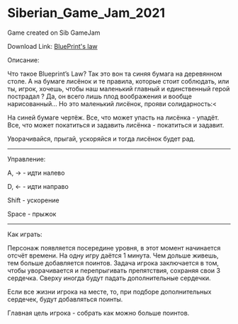 # Siberian_Game_Jam_2021
Game created on Sib GameJam

Download Link:
<a href="https://github.com/MrVester/Siberian_Game_Jam_2021/releases/tag/Blueprint's_Law" download="FILENAME">BluePrint's law</a>

Описание: 

Что такое Blueprint’s Law? Так это вон та синяя бумага на деревянном столе. А на бумаге лисёнок и те правила, которые стоит соблюдать, или ты, игрок, хочешь, чтобы наш маленький главный и единственный герой пострадал ? Да, он всего лишь плод воображения и вообще нарисованный… Но это маленький лисёнок, прояви солидарность:<

На синей бумаге чертёж. Все, что может упасть на лисёнка - упадёт. Все, что может покатиться и задавить лисёнка - покатиться и задавит.

Уворачивайся, прыгай, ускоряйся и тогда лисёнок будет рад. 

----

Управление: 

А, → - идти налево

D, ← - идти направо

Shift - ускорение

Space - прыжок 

----

Как играть:

Персонаж появляется посередине уровня, в этот момент начинается отсчёт времени. На одну игру даётся 1 минута. Чем дольше живешь, тем больше добавляется поинтов. Задача игрока заключается в том, чтобы уворачивается и перепрыгивать препятствия, сохраняя свои 3 сердечка. Сверху иногда будут падать дополнительные сердечки.

Если все жизни игрока на месте, то, при подборе дополнительных сердечек, будут добавляться поинты.

Главная цель игрока - собрать как можно больше поинтов. 
